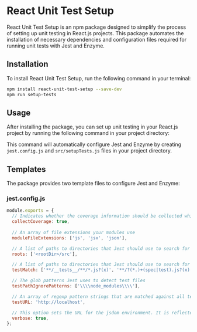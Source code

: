 # React Unit Test Setup

React Unit Test Setup is an npm package designed to simplify the process of setting up unit testing in React.js projects. This package automates the installation of necessary dependencies and configuration files required for running unit tests with Jest and Enzyme.

## Installation

To install React Unit Test Setup, run the following command in your terminal:

```bash
npm install react-unit-test-setup --save-dev
npm run setup-tests
```

## Usage

After installing the package, you can set up unit testing in your React.js project by running the following command in your project directory:


This command will automatically configure Jest and Enzyme by creating `jest.config.js` and `src/setupTests.js` files in your project directory.

## Templates

The package provides two template files to configure Jest and Enzyme:

### jest.config.js

```javascript
module.exports = {
  // Indicates whether the coverage information should be collected while executing the test
  collectCoverage: true,
  
  // An array of file extensions your modules use
  moduleFileExtensions: ['js', 'jsx', 'json'],

  // A list of paths to directories that Jest should use to search for files in
  roots: ['<rootDir>/src'],

  // A list of paths to directories that Jest should use to search for files in
  testMatch: ['**/__tests__/**/*.js?(x)', '**/?(*.)+(spec|test).js?(x)'],

  // The glob patterns Jest uses to detect test files
  testPathIgnorePatterns: ['\\\\node_modules\\\\'],

  // An array of regexp pattern strings that are matched against all test paths, matched tests are skipped
  testURL: 'http://localhost',

  // This option sets the URL for the jsdom environment. It is reflected in properties such as location.href
  verbose: true,
};

